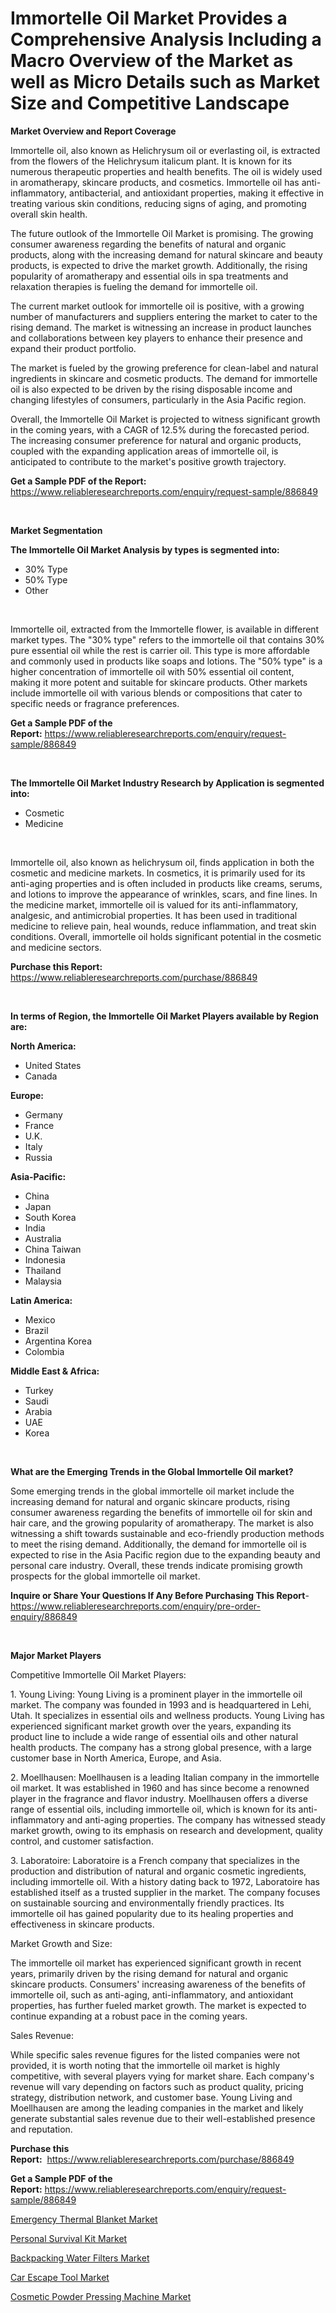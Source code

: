 <p><h1>Immortelle Oil Market Provides a Comprehensive Analysis Including a Macro Overview of the Market as well as Micro Details such as Market Size and Competitive Landscape</h1></p><p><strong>Market Overview and Report Coverage</strong></p>
<p><p>Immortelle oil, also known as Helichrysum oil or everlasting oil, is extracted from the flowers of the Helichrysum italicum plant. It is known for its numerous therapeutic properties and health benefits. The oil is widely used in aromatherapy, skincare products, and cosmetics. Immortelle oil has anti-inflammatory, antibacterial, and antioxidant properties, making it effective in treating various skin conditions, reducing signs of aging, and promoting overall skin health.</p><p>The future outlook of the Immortelle Oil Market is promising. The growing consumer awareness regarding the benefits of natural and organic products, along with the increasing demand for natural skincare and beauty products, is expected to drive the market growth. Additionally, the rising popularity of aromatherapy and essential oils in spa treatments and relaxation therapies is fueling the demand for immortelle oil.</p><p>The current market outlook for immortelle oil is positive, with a growing number of manufacturers and suppliers entering the market to cater to the rising demand. The market is witnessing an increase in product launches and collaborations between key players to enhance their presence and expand their product portfolio.</p><p>The market is fueled by the growing preference for clean-label and natural ingredients in skincare and cosmetic products. The demand for immortelle oil is also expected to be driven by the rising disposable income and changing lifestyles of consumers, particularly in the Asia Pacific region.</p><p>Overall, the Immortelle Oil Market is projected to witness significant growth in the coming years, with a CAGR of 12.5% during the forecasted period. The increasing consumer preference for natural and organic products, coupled with the expanding application areas of immortelle oil, is anticipated to contribute to the market's positive growth trajectory.</p></p>
<p><strong>Get a Sample PDF of the Report:</strong> <a href="https://www.reliableresearchreports.com/enquiry/request-sample/886849">https://www.reliableresearchreports.com/enquiry/request-sample/886849</a></p>
<p>&nbsp;</p>
<p><strong>Market Segmentation</strong></p>
<p><strong>The Immortelle Oil Market Analysis by types is segmented into:</strong></p>
<p><ul><li>30% Type</li><li>50% Type</li><li>Other</li></ul></p>
<p>&nbsp;</p>
<p><p>Immortelle oil, extracted from the Immortelle flower, is available in different market types. The "30% type" refers to the immortelle oil that contains 30% pure essential oil while the rest is carrier oil. This type is more affordable and commonly used in products like soaps and lotions. The "50% type" is a higher concentration of immortelle oil with 50% essential oil content, making it more potent and suitable for skincare products. Other markets include immortelle oil with various blends or compositions that cater to specific needs or fragrance preferences.</p></p>
<p><strong>Get a Sample PDF of the Report:</strong>&nbsp;<a href="https://www.reliableresearchreports.com/enquiry/request-sample/886849">https://www.reliableresearchreports.com/enquiry/request-sample/886849</a></p>
<p>&nbsp;</p>
<p><strong>The Immortelle Oil Market Industry Research by Application is segmented into:</strong></p>
<p><ul><li>Cosmetic</li><li>Medicine</li></ul></p>
<p>&nbsp;</p>
<p><p>Immortelle oil, also known as helichrysum oil, finds application in both the cosmetic and medicine markets. In cosmetics, it is primarily used for its anti-aging properties and is often included in products like creams, serums, and lotions to improve the appearance of wrinkles, scars, and fine lines. In the medicine market, immortelle oil is valued for its anti-inflammatory, analgesic, and antimicrobial properties. It has been used in traditional medicine to relieve pain, heal wounds, reduce inflammation, and treat skin conditions. Overall, immortelle oil holds significant potential in the cosmetic and medicine sectors.</p></p>
<p><strong>Purchase this Report:</strong>&nbsp; <a href="https://www.reliableresearchreports.com/purchase/886849">https://www.reliableresearchreports.com/purchase/886849</a></p>
<p>&nbsp;</p>
<p><strong>In terms of Region, the Immortelle Oil Market Players available by Region are:</strong></p>
<p>
    <p> <strong> North America: </strong>
        <ul>
            <li>United States</li>
            <li>Canada</li>
        </ul>
        </p> 
    <p> <strong> Europe: </strong>
        <ul>
            <li>Germany</li>
            <li>France</li>
            <li>U.K.</li>
            <li>Italy</li>
            <li>Russia</li>
        </ul>
        </p> 
    <p> <strong> Asia-Pacific: </strong>
        <ul>
            <li>China</li>
            <li>Japan</li>
            <li>South Korea</li>
            <li>India</li>
            <li>Australia</li>
            <li>China Taiwan</li>
            <li>Indonesia</li>
            <li>Thailand</li>
            <li>Malaysia</li>
        </ul>
        </p> 
    <p> <strong> Latin America: </strong>
        <ul>
            <li>Mexico</li>
            <li>Brazil</li>
            <li>Argentina Korea</li>
            <li>Colombia</li>
        </ul>
        </p> 
    <p> <strong> Middle East & Africa: </strong>
        <ul>
            <li>Turkey</li>
            <li>Saudi</li>
            <li>Arabia</li>
            <li>UAE</li>
            <li>Korea</li>
        </ul>
    </p>
    </p>
<p>&nbsp;</p>
<p><strong>What are the Emerging Trends in the Global Immortelle Oil market?</strong></p>
<p><p>Some emerging trends in the global immortelle oil market include the increasing demand for natural and organic skincare products, rising consumer awareness regarding the benefits of immortelle oil for skin and hair care, and the growing popularity of aromatherapy. The market is also witnessing a shift towards sustainable and eco-friendly production methods to meet the rising demand. Additionally, the demand for immortelle oil is expected to rise in the Asia Pacific region due to the expanding beauty and personal care industry. Overall, these trends indicate promising growth prospects for the global immortelle oil market.</p></p>
<p><strong>Inquire or Share Your Questions If Any Before Purchasing This Report</strong>- <a href="https://www.reliableresearchreports.com/enquiry/pre-order-enquiry/886849">https://www.reliableresearchreports.com/enquiry/pre-order-enquiry/886849</a></p>
<p>&nbsp;</p>
<p><strong>Major Market Players</strong></p>
<p><p>Competitive Immortelle Oil Market Players:</p><p>1. Young Living: Young Living is a prominent player in the immortelle oil market. The company was founded in 1993 and is headquartered in Lehi, Utah. It specializes in essential oils and wellness products. Young Living has experienced significant market growth over the years, expanding its product line to include a wide range of essential oils and other natural health products. The company has a strong global presence, with a large customer base in North America, Europe, and Asia.</p><p>2. Moellhausen: Moellhausen is a leading Italian company in the immortelle oil market. It was established in 1960 and has since become a renowned player in the fragrance and flavor industry. Moellhausen offers a diverse range of essential oils, including immortelle oil, which is known for its anti-inflammatory and anti-aging properties. The company has witnessed steady market growth, owing to its emphasis on research and development, quality control, and customer satisfaction.</p><p>3. Laboratoire: Laboratoire is a French company that specializes in the production and distribution of natural and organic cosmetic ingredients, including immortelle oil. With a history dating back to 1972, Laboratoire has established itself as a trusted supplier in the market. The company focuses on sustainable sourcing and environmentally friendly practices. Its immortelle oil has gained popularity due to its healing properties and effectiveness in skincare products.</p><p>Market Growth and Size:</p><p>The immortelle oil market has experienced significant growth in recent years, primarily driven by the rising demand for natural and organic skincare products. Consumers' increasing awareness of the benefits of immortelle oil, such as anti-aging, anti-inflammatory, and antioxidant properties, has further fueled market growth. The market is expected to continue expanding at a robust pace in the coming years.</p><p>Sales Revenue:</p><p>While specific sales revenue figures for the listed companies were not provided, it is worth noting that the immortelle oil market is highly competitive, with several players vying for market share. Each company's revenue will vary depending on factors such as product quality, pricing strategy, distribution network, and customer base. Young Living and Moellhausen are among the leading companies in the market and likely generate substantial sales revenue due to their well-established presence and reputation.</p></p>
<p><strong>Purchase this Report:</strong>&nbsp;&nbsp;<a href="https://www.reliableresearchreports.com/purchase/886849">https://www.reliableresearchreports.com/purchase/886849</a></p>
<p></p>
<p><strong>Get a Sample PDF of the Report:</strong>&nbsp;<a href="https://www.reliableresearchreports.com/enquiry/request-sample/886849">https://www.reliableresearchreports.com/enquiry/request-sample/886849</a></p>
<p><p><a href="https://medium.com/@javiermante/emergency-thermal-blanket-market-size-and-market-trends-complete-industry-overview-2023-to-2030-01d24e11d8e2">Emergency Thermal Blanket Market</a></p><p><a href="https://medium.com/@dashawnmoen/personal-survival-kit-market-share-evolution-and-market-growth-trends-2023-2030-18f430f508e1">Personal Survival Kit Market</a></p><p><a href="https://medium.com/@laneygibson1991/backpacking-water-filters-market-size-cagr-trends-2024-2030-33c0f0a244ac">Backpacking Water Filters Market</a></p><p><a href="https://medium.com/@luispacocha/car-escape-tool-market-size-reveals-the-best-marketing-channels-in-global-industry-b03919a517a7">Car Escape Tool Market</a></p><p><a href="https://medium.com/@nettieboyle84/cosmetic-powder-pressing-machine-market-exploring-market-share-market-trends-and-future-growth-fdb36537cfcc">Cosmetic Powder Pressing Machine Market</a></p></p>
